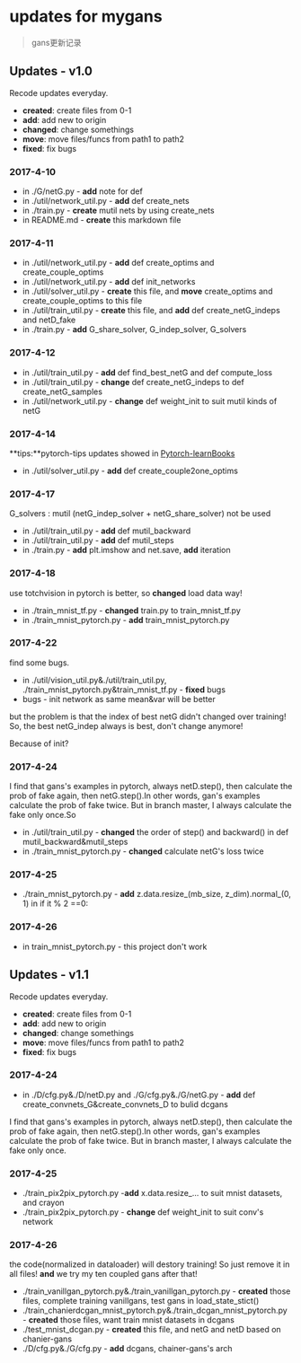 # updates for mygans
> gans更新记录

## Updates - v1.0
Recode updates everyday.

* **created**: create files from 0-1
* **add**: add new to origin
* **changed**: change somethings
* **move**: move files/funcs from path1 to path2
* **fixed**: fix bugs

### 2017-4-10

* in ./G/netG.py - **add** note for def
* in ./util/network_util.py - **add** def create_nets
* in ./train.py - **create** mutil nets by using create_nets
* in README.md - **create** this markdown file

### 2017-4-11

* in ./util/network_util.py - **add** def create_optims and create_couple_optims
* in ./util/network_util.py - **add** def init_networks
* in ./util/solver_util.py - **create** this file, and **move** create_optims and create_couple_optims to this file
* in ./util/train_util.py - **create** this file, and **add** def create_netG_indeps and netD_fake
* in ./train.py - **add** G_share_solver, G_indep_solver, G_solvers

### 2017-4-12

* in ./util/train_util.py - **add** def find_best_netG and def compute_loss
* in ./util/train_util.py - **change** def create_netG_indeps to def create_netG_samples
* in ./util/network_util.py - **change** def weight_init to suit mutil kinds of netG

### 2017-4-14

**tips:**pytorch-tips updates showed in [Pytorch-learnBooks](https://github.com/JiangWeixian/Pytorch-LearnBooks)

* in ./util/solver_util.py - **add** def create_couple2one_optims

### 2017-4-17

G_solvers : mutil (netG_indep_solver + netG_share_solver) not be used

* in ./util/train_util.py - **add** def mutil_backward
* in ./util/train_util.py - **add** def mutil_steps
* in ./train.py - **add** plt.imshow and net.save, **add** iteration

### 2017-4-18

use totchvision in pytorch is better, so **changed** load data way!

* in ./train_mnist_tf.py - **changed** train.py to train_mnist_tf.py
* in ./train_mnist_pytorch.py - **add** train_mnist_pytorch.py

### 2017-4-22

find some bugs.

* in ./util/vision_util.py&./util/train_util.py, ./train_mnist_pytorch.py&train_mnist_tf.py - **fixed** bugs
* bugs - init network as same mean&var will be better

but the problem is that the index of best netG didn't changed over training! So, the best netG_indep always is best, don't change anymore! 

Because of init?

### 2017-4-24

I find that gans's examples in pytorch, always netD.step(), then calculate the prob of fake again, then netG.step().In other words, gan's examples calculate the prob of fake twice. But in branch master, I always calculate the fake only once.So

* in ./util/train_util.py - **changed** the order of step() and backward() in def mutil_backward&mutil_steps
* in ./train_mnist_pytorch.py - **changed** calculate netG's loss twice

### 2017-4-25

* ./train_mnist_pytorch.py - **add** z.data.resize_(mb_size, z_dim).normal_(0, 1) in if it % 2 ==0:

### 2017-4-26

* in train_mnist_pytorch.py - this project don't work

## Updates - v1.1
Recode updates everyday.

* **created**: create files from 0-1
* **add**: add new to origin
* **changed**: change somethings
* **move**: move files/funcs from path1 to path2
* **fixed**: fix bugs

### 2017-4-24

* in ./D/cfg.py&./D/netD.py and ./G/cfg.py&./G/netG.py - **add** def create_convnets_G&create_convnets_D to bulid dcgans

I find that gans's examples in pytorch, always netD.step(), then calculate the prob of fake again, then netG.step().In other words, gan's examples calculate the prob of fake twice. But in branch master, I always calculate the fake only once.

### 2017-4-25

* ./train_pix2pix_pytorch.py -**add** x.data.resize_... to suit mnist datasets, and crayon
* ./train_pix2pix_pytorch.py - **change** def weight_init to suit conv's network

### 2017-4-26

the code(normalized in dataloader) will destory training! So just remove it in all files! **and** we try my ten coupled gans after that!

* ./train_vanillgan_pytorch.py&./train_vanillgan_pytorch.py - **created** those files, complete training vanillgans, test gans in load_state_stict()
* ./train_chanierdcgan_mnist_pytorch.py&./train_dcgan_mnist_pytorch.py - **created** those files, want train mnist datasets in dcgans
* ./test_mnist_dcgan.py - **created** this file, and netG and netD based on chanier-gans
* ./D/cfg.py&./G/cfg.py - **add** dcgans, chainer-gans's arch